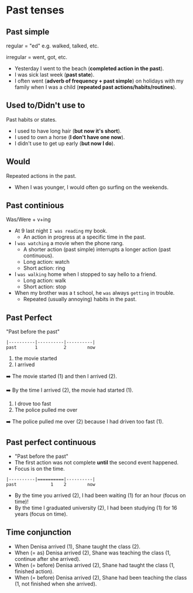 # Past tenses

## Past simple

regular = "ed" e.g. walked, talked, etc.

irregular = went, got, etc.

- Yesterday I went to the beach (**completed action in the past**).
- I was sick last week (**past state**).
- I often went (**adverb of frequency + past simple**) on holidays with my family when I was a child (**repeated past actions/habits/routines**).

## Used to/Didn't use to

Past habits or states.

- I used to have long hair (**but now it's short**).
- I used to own a horse (**I don't have one now**).
- I didn't use to get up early (**but now I do**).

## Would

Repeated actions in the past.

- When I was younger, I would often go surfing on the weekends.

## Past continious

Was/Were + v+ing

- At 9 last night `I was reading` my book.
  - An action in progress at a specific time in the past.
- I `was watching` a movie when the phone rang.
  - A shorter action (past simple) interrupts a longer action (past continuous).
  - Long action: watch
  - Short action: ring
- I `was walking` home when I stopped to say hello to a friend.
  - Long action: walk
  - Short action: stop
- When my brother was a t school, he `was` always `getting` in trouble.
  - Repeated (usually annoying) habits in the past.

## Past Perfect

"Past before the past"

```
|----------|----------|----------|
past       1          2        now
```

1. the movie started
2. I arrived

:arrow_right: The movie started (1) and then I arrived (2).

:arrow_right: By the time I arrived (2), the movie had started (1).

1. I drove too fast
2. The police pulled me over

:arrow_right: The police pulled me over (2) because I had driven too fast (1).

## Past perfect continuous

- "Past before the past"
- The first action was not complete **until** the second event happened.
- Focus is on the time.


```
|----------|==========|----------|
past             1    2        now
```

- By the time you arrived (2), I had been waiting (1) for an hour (focus on time)!
- By the time I graduated university (2), I had been studying (1) for 16 years (focus on time).

## Time conjunction

- When Denisa arrived (1), Shane taught the class (2).
- When (= as) Denisa arrived (2), Shane was teaching the class (1, continue after she arrived).
- When (= before) Denisa arrived (2), Shane had taught the class (1, finished action).
- When (= before) Denisa arrived (2), Shane had been teaching the class (1, not finished when she arrived).
